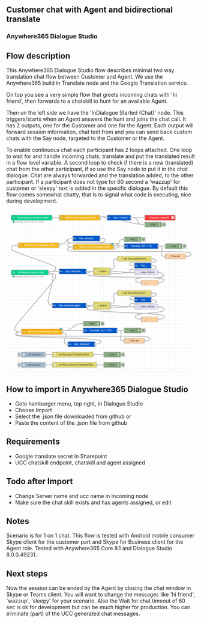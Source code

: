 ## Customer chat with Agent and bidirectional translate
### Anywhere365 Dialogue Studio
## Flow description
This Anywhere365 Dialogue Studio flow describes minimal two way translation chat flow between Customer and Agent. We use the Anywhere365 build in Translate node and the Google Translation service.

On top you see a very simple flow that greets incoming chats with 'hi friend', then forwards to a chatskill to hunt for an available Agent.

Then on the left side we have the 'InDialogue Started (Chat)' node. This triggers/starts when an Agent answers the hunt and joins the chat call. It has 2 outputs, one for the Customer and one for the Agent. Each output will forward session information, chat text from  and you can send back custom chats with the Say node, targeted to the Customer or the Agent.

To enable continuous chat each participant has 2 loops attached. One loop to wait for and handle incoming chats, translate and put the translated result in a flow level variable. A second loop to check if there is a new (translated) chat from the other participant, if so use the Say node to put it in the chat dialogue. 
Chat are always forwarded and the translation added, to the other participant. If a participant does not type for 60 second a 'wazzup' for customer or 'sleepy' text is added in the specific dialogue. 
By default this flow comes somewhat chatty, that is to signal what code is executing, nice during development.

![transcript flow minimal](https://github.com/Anywhere365/DialogueStudioFlows/blob/master/AgentChatwithTranslate/resources/a365-ds-agentchattranslate-sceenshot.png)


## How to import in Anywhere365 Dialogue Studio
- Goto hamburger menu, top right, in Dialogue Studio
- Choose Import
- Select the .json file downloaded from github  or
- Paste the content of the .json file from github

## Requirements
- Google translate secret in Sharepoint
- UCC chatskill endpoint, chatskill and agent assigned

## Todo after Import
- Change Server name and ucc name in Incoming node
- Make sure the chat skill exists and has agents assigned, or edit

## Notes
Scenario is for 1 on 1 chat. This flow is tested with Android mobile consumer Skype client for the customer part and Skype for Business client for the Agent role. Tested with Anywhere365 Core 8.1 and Dialogue Studio 8.0.0.49231.

## Next steps
Now the session can be ended by the Agent by closing the chat window in Skype or Teams client.
You will want to change the messages like 'hi friend', 'wazzup', 'sleepy' for your scenario. Also the Wait for chat timeout  of 60 sec is ok for development but can be much higher for production. You can eliminate (part) of the UCC generated chat messages.
